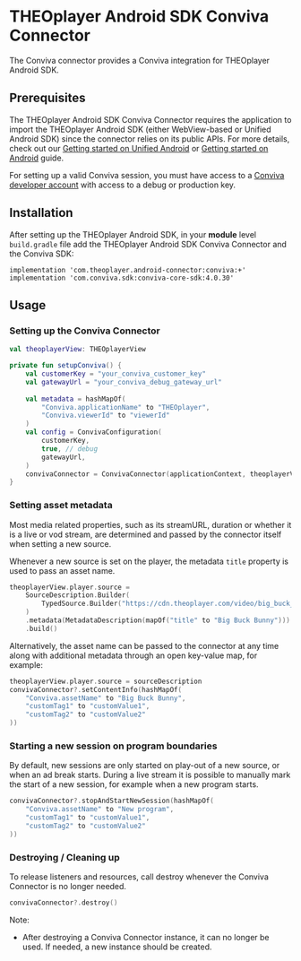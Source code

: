 # THEOplayer Android SDK Conviva Connector

The Conviva connector provides a Conviva integration for THEOplayer Android SDK.

## Prerequisites

The THEOplayer Android SDK Conviva Connector requires the application to import the THEOplayer Android SDK (either WebView-based or Unified Android SDK) since the connector relies on its public APIs. For more details, check out our [Getting started on Unified Android](https://docs.theoplayer.com/getting-started/01-sdks/02-android-unified/00-getting-started.md) or [Getting started on Android](https://docs.theoplayer.com/getting-started/01-sdks/02-android/00-getting-started.md) guide.

For setting up a valid Conviva session, you must have access to a [Conviva developer account](https://pulse.conviva.com/) with access to a debug or production key.

## Installation
After setting up the THEOplayer Android SDK, in your **module** level `build.gradle` file add the THEOplayer Android SDK Conviva Connector and the Conviva SDK:

```
implementation 'com.theoplayer.android-connector:conviva:+'
implementation 'com.conviva.sdk:conviva-core-sdk:4.0.30'
```

## Usage

### Setting up the Conviva Connector
```kotlin
val theoplayerView: THEOplayerView

private fun setupConviva() {
    val customerKey = "your_conviva_customer_key"
    val gatewayUrl = "your_conviva_debug_gateway_url"
    
    val metadata = hashMapOf(
        "Conviva.applicationName" to "THEOplayer",
        "Conviva.viewerId" to "viewerId"
    )
    val config = ConvivaConfiguration(
        customerKey,
        true, // debug
        gatewayUrl,
    )
    convivaConnector = ConvivaConnector(applicationContext, theoplayerView.player, metadata, config)
}
```

### Setting asset metadata

Most media related properties, such as its streamURL, duration or whether it is a live or vod
stream, are determined and passed by the connector itself when setting a new source.

Whenever a new source is set on the player, the metadata `title` property is used to pass an asset name.

```kotlin
theoplayerView.player.source = 
    SourceDescription.Builder(
        TypedSource.Builder("https://cdn.theoplayer.com/video/big_buck_bunny/big_buck_bunny.m3u8").build()
    )
    .metadata(MetadataDescription(mapOf("title" to "Big Buck Bunny")))
    .build()
```

Alternatively, the asset name can be passed to the connector at any time along with additional metadata
through an open key-value map, for example:

```kotlin
theoplayerView.player.source = sourceDescription
convivaConnector?.setContentInfo(hashMapOf(
    "Conviva.assetName" to "Big Buck Bunny",
    "customTag1" to "customValue1",
    "customTag2" to "customValue2"
))
```

### Starting a new session on program boundaries

By default, new sessions are only started on play-out of a new source, or when an ad break starts.
During a live stream it is possible to manually mark the start of a new session, 
for example when a new program starts.

```kotlin
convivaConnector?.stopAndStartNewSession(hashMapOf(
    "Conviva.assetName" to "New program",
    "customTag1" to "customValue1",
    "customTag2" to "customValue2"
))
```

### Destroying / Cleaning up
To release listeners and resources, call destroy whenever the Conviva Connector is no longer needed. 
```kotlin
convivaConnector?.destroy()
```

Note:
* After destroying a Conviva Connector instance, it can no longer be used. If needed, a new instance should be created.
